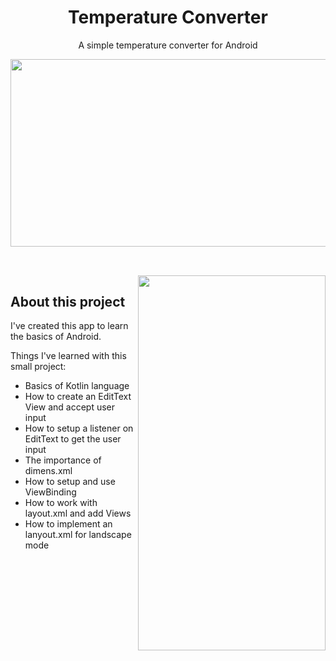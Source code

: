 <h1 align="center"> Temperature Converter </h1>

<p align="center">
  A simple temperature converter for Android
</p>

<p align="center">
<img src="https://user-images.githubusercontent.com/62079543/150990851-f1f5c9b8-d5b7-4abe-adbf-dbad01a6914e.jpg" width="600" height="300"/>
</p>

##

</br>
<img src="https://user-images.githubusercontent.com/62079543/150904063-fdd201ed-fc9f-42fe-b201-501e34b8192d.gif" align="right" width="300" height="600"/>

## About this project

I've created this app to learn the basics of Android.

Things I've learned with this small project:
- Basics of Kotlin language
- How to create an EditText View and accept user input
- How to setup a listener on EditText to get the user input
- The importance of dimens.xml
- How to setup and use ViewBinding
- How to work with layout.xml and add Views
- How to implement an lanyout.xml for landscape mode
</br>
